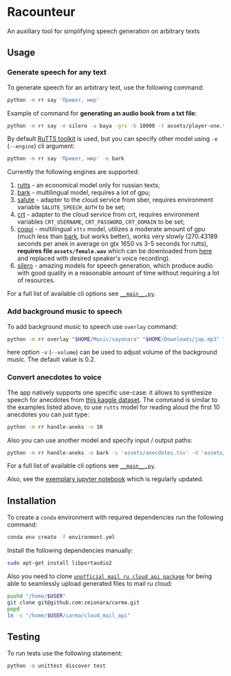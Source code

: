 # Racounteur

An auxiliary tool for simplifying speech generation on arbitrary texts

## Usage

### Generate speech for any text

To generate speech for an arbitrary text, use the following command:

```sh
python -m rr say 'Привет, мир'
```

Example of command for **generating an audio book from a txt file**:

```sh
python -m rr say -e silero -a baya -grx -b 10000 -t assets/player-one.txt
```

By default [RuTTS toolkit][1] is used, but you can specify other model using `-e` (`--engine`) cli argument:

```sh
python -m rr say 'Привет, мир' -e bark
```

Currently the following engines are supported:

1. [rutts][1] - an economical model only for russian texts;
1. [bark][3] - multilingual model, requires a lot of gpu;
1. [salute][4] - adapter to the cloud service from sber, requires environment variable `SALUTE_SPEECH_AUTH` to be set;
1. [crt][5] - adapter to the cloud service from crt, requires environment variables `CRT_USERNAME`, `CRT_PASSWORD`, `CRT_DOMAIN` to be set;
1. [coqui][6] - multilingual `xtts` model, utilizes a moderate amount of gpu (much less than [bark][3], but works better), works very slowly (270.43189 seconds per anek in average on gtx 1650 vs 3-5 seconds for rutts), **requires file `assets/female.wav`** which can be downloaded from [here][6] and replaced with desired speaker's voice recording).
1. [silero][8] - amazing models for speech generation, which produce audio with good quality in a reasonable amount of time without requiring a lot of resources.

For a full list of available cli options see [`__main__.py`][2].

### Add background music to speech

To add background music to speech use `overlay` command:

```sh
python -m rr overlay "$HOME/Music/sayonara" "$HOME/Downloads/jap.mp3" "$HOME/Music/sayonara-overlay"
```

here option `-v` (`--volume`) can be used to adjust volume of the background music. The default value is 0.2.

### Convert anecdotes to voice

The app natively supports one specific use-case: it allows to synthesize speech for anecdotes from [this kaggle dataset](https://www.kaggle.com/datasets/zeionara/anecdotes?select=anecdotes.tsv). The command is similar to the examples listed above, to use `rutts` model for reading aloud the first 10 anecdotes you can just type:

```sh
python -m rr handle-aneks -n 10
```

Also you can use another model and specify input / output paths:

```sh
python -m rr handle-aneks -e bark -s 'assets/anecdotes.tsv' -d 'assets/anecdotes' -n 10
```

For a full list of available cli options see [`__main__.py`][2].

Also, see the [exemplary jupyter notebook](./example.ipynb) which is regularly updated.

## Installation

To create a `conda` environment with required dependencies run the following command:

```sh
conda env create -f environment.yml
```

Install the following dependencies manually:

```sh
sudo apt-get install libportaudio2
```

Also you need to clone [`unofficial mail ru cloud api package`][7] for being able to seamlessly upload generated files to mail ru cloud:

```sh
pushd "/home/$USER"
git clone git@github.com:zeionara/carma.git
popd
ln -s "/home/$USER/carma/cloud_mail_api"
```

## Testing

To run tests use the following statement:

```sh
python -m unittest discover test
```

[1]: https://github.com/Tera2Space/RUTTS
[2]: https://github.com/zeionara/raconteur/blob/master/rr/__main__.py
[3]: https://github.com/suno-ai/bark
[4]: https://developers.sber.ru/portal/products/smartspeech
[5]: https://cloud.speechpro.com/home
[6]: https://huggingface.co/spaces/coqui/xtts
[7]: https://github.com/zeionara/carma
[8]: https://github.com/snakers4/silero-models
